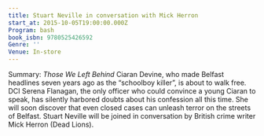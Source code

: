 ```yaml
---
title: Stuart Neville in conversation with Mick Herron
start_at: 2015-10-05T19:00:00.000Z
Program: bash
book_isbn: 9780525426592
Genre: ''
Venue: In-store
---
```


Summary: *Those We Left Behind* Ciaran Devine, who made Belfast headlines seven years ago as the “schoolboy killer”, is about to walk free. DCI Serena Flanagan, the only officer who could convince a young Ciaran to speak, has silently harbored doubts about his confession all this time. She will soon discover that even closed cases can unleash terror on the streets of Belfast. Stuart Neville will be joined in conversation by British crime writer Mick Herron (Dead Lions).